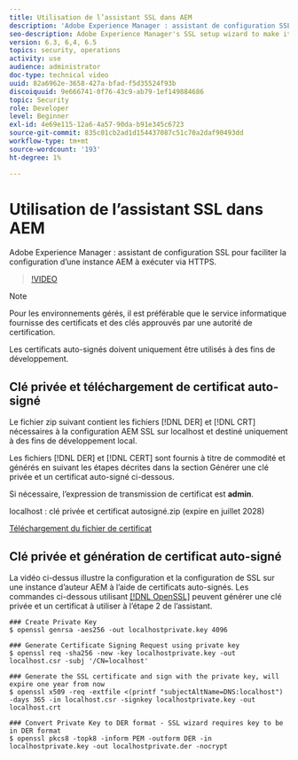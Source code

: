 ```yaml
---
title: Utilisation de l’assistant SSL dans AEM
description: 'Adobe Experience Manager : assistant de configuration SSL pour faciliter la configuration d’une instance AEM à exécuter via HTTPS.'
seo-description: Adobe Experience Manager's SSL setup wizard to make it easier to set up an AEM instance to run over HTTPS.
version: 6.3, 6,4, 6.5
topics: security, operations
activity: use
audience: administrator
doc-type: technical video
uuid: 82a6962e-3658-427a-bfad-f5d35524f93b
discoiquuid: 9e666741-0f76-43c9-ab79-1ef149884686
topic: Security
role: Developer
level: Beginner
exl-id: 4e69e115-12a6-4a57-90da-b91e345c6723
source-git-commit: 835c01cb2ad1d154437087c51c70a2daf90493dd
workflow-type: tm+mt
source-wordcount: '193'
ht-degree: 1%

---
```


# Utilisation de l’assistant SSL dans AEM

Adobe Experience Manager : assistant de configuration SSL pour faciliter la configuration d’une instance AEM à exécuter via HTTPS.

>[!VIDEO](https://video.tv.adobe.com/v/17993/?quality=12&learn=on)

>[!NOTE]
>
>Pour les environnements gérés, il est préférable que le service informatique fournisse des certificats et des clés approuvés par une autorité de certification.
>
>Les certificats auto-signés doivent uniquement être utilisés à des fins de développement.

## Clé privée et téléchargement de certificat auto-signé

Le fichier zip suivant contient les fichiers [!DNL DER] et [!DNL CRT] nécessaires à la configuration AEM SSL sur localhost et destiné uniquement à des fins de développement local.

Les fichiers [!DNL DER] et [!DNL CERT] sont fournis à titre de commodité et générés en suivant les étapes décrites dans la section Générer une clé privée et un certificat auto-signé ci-dessous.

Si nécessaire, l’expression de transmission de certificat est **admin**.

localhost : clé privée et certificat autosigné.zip (expire en juillet 2028)

[Téléchargement du fichier de certificat](assets/use-the-ssl-wizard/certificate.zip)

## Clé privée et génération de certificat auto-signé

La vidéo ci-dessus illustre la configuration et la configuration de SSL sur une instance d’auteur AEM à l’aide de certificats auto-signés. Les commandes ci-dessous utilisant [[!DNL OpenSSL]](https://www.openssl.org/) peuvent générer une clé privée et un certificat à utiliser à l’étape 2 de l’assistant.

```shell
### Create Private Key
$ openssl genrsa -aes256 -out localhostprivate.key 4096

### Generate Certificate Signing Request using private key
$ openssl req -sha256 -new -key localhostprivate.key -out localhost.csr -subj '/CN=localhost'

### Generate the SSL certificate and sign with the private key, will expire one year from now
$ openssl x509 -req -extfile <(printf "subjectAltName=DNS:localhost") -days 365 -in localhost.csr -signkey localhostprivate.key -out localhost.crt

### Convert Private Key to DER format - SSL wizard requires key to be in DER format
$ openssl pkcs8 -topk8 -inform PEM -outform DER -in localhostprivate.key -out localhostprivate.der -nocrypt
```
